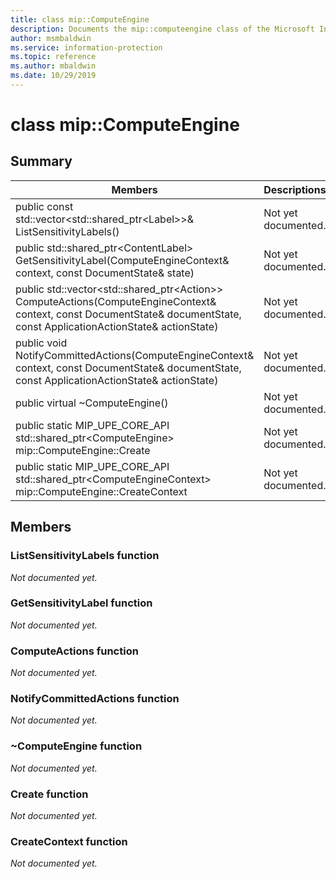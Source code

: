 ```yaml
---
title: class mip::ComputeEngine 
description: Documents the mip::computeengine class of the Microsoft Information Protection (MIP) SDK.
author: msmbaldwin
ms.service: information-protection
ms.topic: reference
ms.author: mbaldwin
ms.date: 10/29/2019
---
```


# class mip::ComputeEngine 
  
## Summary
 Members                        | Descriptions                                
--------------------------------|---------------------------------------------
public const std::vector\<std::shared_ptr\<Label\>\>& ListSensitivityLabels()  | Not yet documented.
public std::shared_ptr\<ContentLabel\> GetSensitivityLabel(ComputeEngineContext& context, const DocumentState& state)  | Not yet documented.
public std::vector\<std::shared_ptr\<Action\>\> ComputeActions(ComputeEngineContext& context, const DocumentState& documentState, const ApplicationActionState& actionState)  | Not yet documented.
public void NotifyCommittedActions(ComputeEngineContext& context, const DocumentState& documentState, const ApplicationActionState& actionState)  | Not yet documented.
public virtual ~ComputeEngine()  | Not yet documented.
public static MIP_UPE_CORE_API std::shared_ptr&lt;ComputeEngine&gt; mip::ComputeEngine::Create  | Not yet documented.
public static MIP_UPE_CORE_API std::shared_ptr&lt;ComputeEngineContext&gt; mip::ComputeEngine::CreateContext  | Not yet documented.

## Members
  
### ListSensitivityLabels function
_Not documented yet._

  
### GetSensitivityLabel function
_Not documented yet._

  
### ComputeActions function
_Not documented yet._

  
### NotifyCommittedActions function
_Not documented yet._

  
### ~ComputeEngine function
_Not documented yet._

### Create function
_Not documented yet._

### CreateContext function
_Not documented yet._